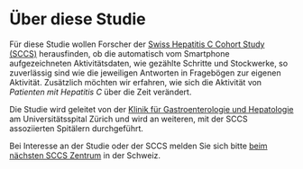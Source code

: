 Über diese Studie
=================

Für diese Studie wollen Forscher der [Swiss Hepatitis C Cohort Study (SCCS)](http://www.swisshcv.org) herausfinden, ob die automatisch vom Smartphone aufgezeichneten Aktivitätsdaten, wie gezählte Schritte und Stockwerke, so zuverlässig sind wie die jeweiligen Antworten in Fragebögen zur eigenen Aktivität.
Zusätzlich möchten wir erfahren, wie sich die Aktivität von _Patienten mit Hepatitis&nbsp;C_ über die Zeit verändert.

Die Studie wird geleitet von der [Klinik für Gastroenterologie und Hepatologie](http://www.gastroenterologie.usz.ch) am Universitätsspital Zürich und wird an weiteren, mit der SCCS assoziierten Spitälern durchgeführt.

Bei Interesse an der Studie oder der SCCS melden Sie sich bitte [beim nächsten SCCS Zentrum](http://www.swisshcv.org/) in der Schweiz.
